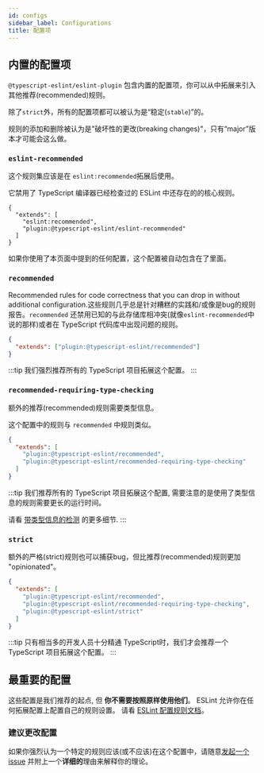 ```yaml
---
id: configs
sidebar_label: Configurations
title: 配置项
---
```


## 内置的配置项

`@typescript-eslint/eslint-plugin` 包含内置的配置项，你可以从中拓展来引入其他推荐(recommended)规则。

除了`strict`外，所有的配置项都可以被认为是“稳定(`stable`)”的。

规则的添加和删除被认为是"破坏性的更改(breaking changes)"，只有“major”版本才可能会这么做。

### `eslint-recommended`

这个规则集应该是在 `eslint:recommended`拓展后使用。

它禁用了 TypeScript 编译器已经检查过的 ESLint 中还存在的的核心规则。

```jsonc
{
  "extends": [
    "eslint:recommended",
    "plugin:@typescript-eslint/eslint-recommended"
  ]
}
```

如果你使用了本页面中提到的任何配置，这个配置被自动包含在了里面。

### `recommended`

Recommended rules for code correctness that you can drop in without additional configuration.这些规则几乎总是针对糟糕的实践和/或像是bug的规则报告。`recommended` 还禁用已知的与此存储库相冲突(就像`eslint-recommended`中说的那样)或者在 TypeScript 代码库中出现问题的规则。

```json
{
  "extends": ["plugin:@typescript-eslint/recommended"]
}
```

:::tip
我们强烈推荐所有的 TypeScript 项目拓展这个配置。
:::

### `recommended-requiring-type-checking`

额外的推荐(recommended)规则需要类型信息。

这个配置中的规则与 `recommended` 中规则类似。

```json
{
  "extends": [
    "plugin:@typescript-eslint/recommended",
    "plugin:@typescript-eslint/recommended-requiring-type-checking"
  ]
}
```

:::tip
我们推荐所有的 TypeScript 项目拓展这个配置, 需要注意的是使用了类型信息的规则需要更长的运行时间。

请看 [带类型信息的检测](/docs/linting/type-linting) 的更多细节.
:::

### `strict`

额外的严格(strict)规则也可以捕获bug，但比推荐(recommended)规则更加 "opinionated"。
```json
{
  "extends": [
    "plugin:@typescript-eslint/recommended",
    "plugin:@typescript-eslint/recommended-requiring-type-checking",
    "plugin:@typescript-eslint/strict"
  ]
}
```

:::tip
只有相当多的开发人员十分精通 TypeScript时，我们才会推荐一个 TypeScript 项目拓展这个配置。
:::

## 最重要的配置

这些配置是我们推荐的起点, 但 **你不需要按照原样使用他们**。
ESLint 允许你在任何拓展配置上配置自己的规则设置。
请看 [ESLint 配置规则文档](https://eslint.org/docs/user-guide/configuring/rules#using-configuration-files)。

### 建议更改配置

如果你强烈认为一个特定的规则应该(或不应该)在这个配置中，请随意[发起一个issue](https://github.com/typescript-eslint/typescript-eslint/issues/new/choose) 并附上一个**详细的**理由来解释你的理论。